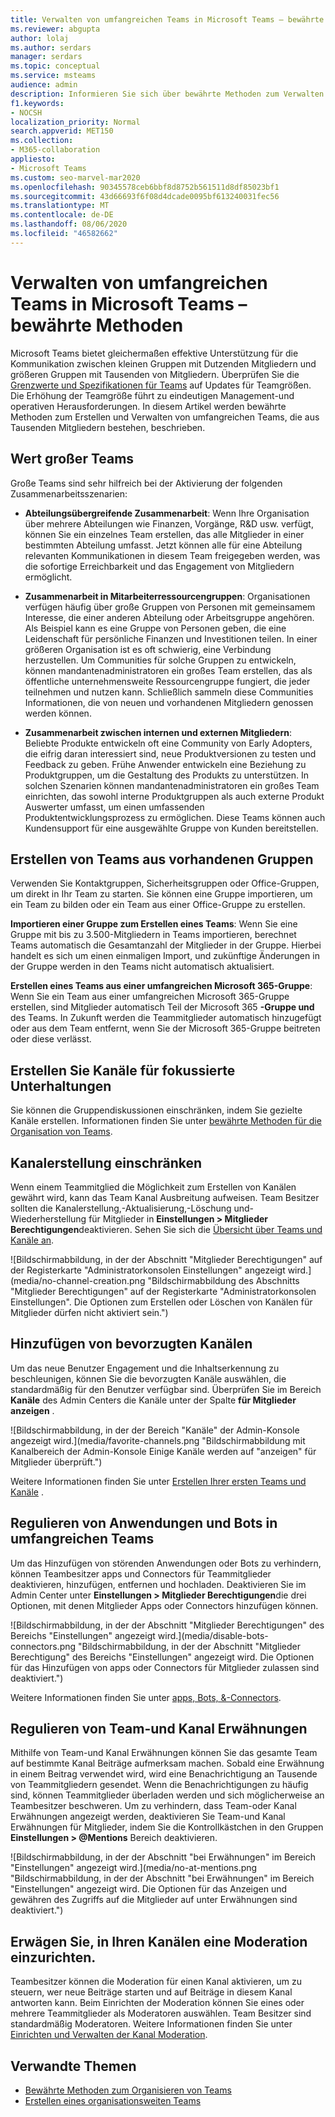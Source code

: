 ```yaml
---
title: Verwalten von umfangreichen Teams in Microsoft Teams – bewährte Methoden
ms.reviewer: abgupta
author: lolaj
ms.author: serdars
manager: serdars
ms.topic: conceptual
ms.service: msteams
audience: admin
description: Informieren Sie sich über bewährte Methoden zum Verwalten großer Teams in Microsoft Teams, um die Anforderungen Ihrer Organisation zu erfüllen.
f1.keywords:
- NOCSH
localization_priority: Normal
search.appverid: MET150
ms.collection:
- M365-collaboration
appliesto:
- Microsoft Teams
ms.custom: seo-marvel-mar2020
ms.openlocfilehash: 90345578ceb6bbf8d8752b561511d8df85023bf1
ms.sourcegitcommit: 43d66693f6f08d4dcade0095bf613240031fec56
ms.translationtype: MT
ms.contentlocale: de-DE
ms.lasthandoff: 08/06/2020
ms.locfileid: "46582662"
---
```

<a name="manage-large-teams-in-microsoft-teams---best-practices"></a>Verwalten von umfangreichen Teams in Microsoft Teams – bewährte Methoden
======================================================

Microsoft Teams bietet gleichermaßen effektive Unterstützung für die Kommunikation zwischen kleinen Gruppen mit Dutzenden Mitgliedern und größeren Gruppen mit Tausenden von Mitgliedern. Überprüfen Sie die [Grenzwerte und Spezifikationen für Teams](limits-specifications-teams.md) auf Updates für Teamgrößen. Die Erhöhung der Teamgröße führt zu eindeutigen Management-und operativen Herausforderungen. In diesem Artikel werden bewährte Methoden zum Erstellen und Verwalten von umfangreichen Teams, die aus Tausenden Mitgliedern bestehen, beschrieben.

## <a name="value-of-large-teams"></a>Wert großer Teams

Große Teams sind sehr hilfreich bei der Aktivierung der folgenden Zusammenarbeitsszenarien:

- **Abteilungsübergreifende Zusammenarbeit**: Wenn Ihre Organisation über mehrere Abteilungen wie Finanzen, Vorgänge, R&D usw. verfügt, können Sie ein einzelnes Team erstellen, das alle Mitglieder in einer bestimmten Abteilung umfasst. Jetzt können alle für eine Abteilung relevanten Kommunikationen in diesem Team freigegeben werden, was die sofortige Erreichbarkeit und das Engagement von Mitgliedern ermöglicht.

- **Zusammenarbeit in Mitarbeiterressourcengruppen**: Organisationen verfügen häufig über große Gruppen von Personen mit gemeinsamem Interesse, die einer anderen Abteilung oder Arbeitsgruppe angehören. Als Beispiel kann es eine Gruppe von Personen geben, die eine Leidenschaft für persönliche Finanzen und Investitionen teilen. In einer größeren Organisation ist es oft schwierig, eine Verbindung herzustellen. Um Communities für solche Gruppen zu entwickeln, können mandantenadministratoren ein großes Team erstellen, das als öffentliche unternehmensweite Ressourcengruppe fungiert, die jeder teilnehmen und nutzen kann. Schließlich sammeln diese Communities Informationen, die von neuen und vorhandenen Mitgliedern genossen werden können.

- **Zusammenarbeit zwischen internen und externen Mitgliedern**: Beliebte Produkte entwickeln oft eine Community von Early Adopters, die eifrig daran interessiert sind, neue Produktversionen zu testen und Feedback zu geben. Frühe Anwender entwickeln eine Beziehung zu Produktgruppen, um die Gestaltung des Produkts zu unterstützen. In solchen Szenarien können mandantenadministratoren ein großes Team einrichten, das sowohl interne Produktgruppen als auch externe Produkt Auswerter umfasst, um einen umfassenden Produktentwicklungsprozess zu ermöglichen. Diese Teams können auch Kundensupport für eine ausgewählte Gruppe von Kunden bereitstellen.

## <a name="create-teams-from-existing-groups"></a>Erstellen von Teams aus vorhandenen Gruppen

Verwenden Sie Kontaktgruppen, Sicherheitsgruppen oder Office-Gruppen, um direkt in Ihr Team zu starten. Sie können eine Gruppe importieren, um ein Team zu bilden oder ein Team aus einer Office-Gruppe zu erstellen.

**Importieren einer Gruppe zum Erstellen eines Teams**: Wenn Sie eine Gruppe mit bis zu 3.500-Mitgliedern in Teams importieren, berechnet Teams automatisch die Gesamtanzahl der Mitglieder in der Gruppe. Hierbei handelt es sich um einen einmaligen Import, und zukünftige Änderungen in der Gruppe werden in den Teams nicht automatisch aktualisiert.

**Erstellen eines Teams aus einer umfangreichen Microsoft 365-Gruppe**: Wenn Sie ein Team aus einer umfangreichen Microsoft 365-Gruppe erstellen, sind Mitglieder automatisch Teil der Microsoft 365 **-Gruppe und** des Teams. In Zukunft werden die Teammitglieder automatisch hinzugefügt oder aus dem Team entfernt, wenn Sie der Microsoft 365-Gruppe beitreten oder diese verlässt.

## <a name="create-channels-to-focus-discussions"></a>Erstellen Sie Kanäle für fokussierte Unterhaltungen

Sie können die Gruppendiskussionen einschränken, indem Sie gezielte Kanäle erstellen. Informationen finden Sie unter [bewährte Methoden für die Organisation von Teams](best-practices-organizing.md).

## <a name="restrict-channel-creation"></a>Kanalerstellung einschränken

Wenn einem Teammitglied die Möglichkeit zum Erstellen von Kanälen gewährt wird, kann das Team Kanal Ausbreitung aufweisen. Team Besitzer sollten die Kanalerstellung,-Aktualisierung,-Löschung und-Wiederherstellung für Mitglieder in **Einstellungen > Mitglieder Berechtigungen**deaktivieren. Sehen Sie sich die [Übersicht über Teams und Kanäle an](teams-channels-overview.md).

![Bildschirmabbildung, in der der Abschnitt "Mitglieder Berechtigungen" auf der Registerkarte "Administratorkonsolen Einstellungen" angezeigt wird.](media/no-channel-creation.png "Bildschirmabbildung des Abschnitts "Mitglieder Berechtigungen" auf der Registerkarte "Administratorkonsolen Einstellungen". Die Optionen zum Erstellen oder Löschen von Kanälen für Mitglieder dürfen nicht aktiviert sein.")

## <a name="add-favorite-channels"></a>Hinzufügen von bevorzugten Kanälen

Um das neue Benutzer Engagement und die Inhaltserkennung zu beschleunigen, können Sie die bevorzugten Kanäle auswählen, die standardmäßig für den Benutzer verfügbar sind. Überprüfen Sie im Bereich **Kanäle** des Admin Centers die Kanäle unter der Spalte **für Mitglieder anzeigen** .

![Bildschirmabbildung, in der der Bereich "Kanäle" der Admin-Konsole angezeigt wird.](media/favorite-channels.png "Bildschirmabbildung mit Kanalbereich der Admin-Konsole Einige Kanäle werden auf "anzeigen" für Mitglieder überprüft.")

 Weitere Informationen finden Sie unter [Erstellen Ihrer ersten Teams und Kanäle](get-started-with-teams-create-your-first-teams-and-channels.md) .

## <a name="regulate-applications-and-bots-in-large-teams"></a>Regulieren von Anwendungen und Bots in umfangreichen Teams

Um das Hinzufügen von störenden Anwendungen oder Bots zu verhindern, können Teambesitzer apps und Connectors für Teammitglieder deaktivieren, hinzufügen, entfernen und hochladen. Deaktivieren Sie im Admin Center unter **Einstellungen > Mitglieder Berechtigungen**die drei Optionen, mit denen Mitglieder Apps oder Connectors hinzufügen können.

![Bildschirmabbildung, in der der Abschnitt "Mitglieder Berechtigungen" des Bereichs "Einstellungen" angezeigt wird.](media/disable-bots-connectors.png "Bildschirmabbildung, in der der Abschnitt "Mitglieder Berechtigung" des Bereichs "Einstellungen" angezeigt wird. Die Optionen für das Hinzufügen von apps oder Connectors für Mitglieder zulassen sind deaktiviert.")

Weitere Informationen finden Sie unter [apps, Bots, &-Connectors](deploy-apps-microsoft-teams-landing-page.md).

## <a name="regulate-team-and-channel-mentions"></a>Regulieren von Team-und Kanal Erwähnungen

Mithilfe von Team-und Kanal Erwähnungen können Sie das gesamte Team auf bestimmte Kanal Beiträge aufmerksam machen. Sobald eine Erwähnung in einem Beitrag verwendet wird, wird eine Benachrichtigung an Tausende von Teammitgliedern gesendet. Wenn die Benachrichtigungen zu häufig sind, können Teammitglieder überladen werden und sich möglicherweise an Teambesitzer beschweren. Um zu verhindern, dass Team-oder Kanal Erwähnungen angezeigt werden, deaktivieren Sie Team-und Kanal Erwähnungen für Mitglieder, indem Sie die Kontrollkästchen in den Gruppen **Einstellungen > @Mentions** Bereich deaktivieren.

![Bildschirmabbildung, in der der Abschnitt "bei Erwähnungen" im Bereich "Einstellungen" angezeigt wird.](media/no-at-mentions.png "Bildschirmabbildung, in der der Abschnitt "bei Erwähnungen" im Bereich "Einstellungen" angezeigt wird. Die Optionen für das Anzeigen und gewähren des Zugriffs auf die Mitglieder auf unter Erwähnungen sind deaktiviert.")

## <a name="consider-setting-up-moderation-in-your-channels"></a>Erwägen Sie, in Ihren Kanälen eine Moderation einzurichten.

Teambesitzer können die Moderation für einen Kanal aktivieren, um zu steuern, wer neue Beiträge starten und auf Beiträge in diesem Kanal antworten kann. Beim Einrichten der Moderation können Sie eines oder mehrere Teammitglieder als Moderatoren auswählen. Team Besitzer sind standardmäßig Moderatoren. Weitere Informationen finden Sie unter [Einrichten und Verwalten der Kanal Moderation](manage-channel-moderation-in-teams.md).

## <a name="related-topics"></a>Verwandte Themen

- [Bewährte Methoden zum Organisieren von Teams](best-practices-organizing.md)
- [Erstellen eines organisationsweiten Teams](create-an-org-wide-team.md)

